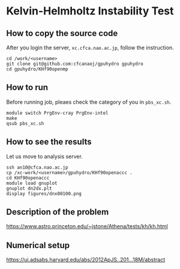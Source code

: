 # Kelvin-Helmholtz Instability Test

## How to copy the source code
After you login the server, `xc.cfca.nao.ac.jp`, follow the instruction.

    cd /work/<username>
    git clone git@github.com:cfcanaoj/gpuhydro gpuhydro
    cd gpuhydro/KHf90openmp
    

## How to run
Before running job, pleaes check the category of you in `pbs_xc.sh`.

	module switch PrgEnv-cray PrgEnv-intel
	make
	qsub pbs_xc.sh

## How to see the results
Let us move to analysis server.

    ssh an10@cfca.nao.ac.jp
    cp /xc-work/<username>/gpuhydro/KHf90openaccc .
    cd KHf90openaccc
    module load gnuplot
    gnuplot dn2dx.plt
    display figures/dnx00100.png

## Description of the problem

https://www.astro.princeton.edu/~jstone/Athena/tests/kh/kh.html

## Numerical setup

https://ui.adsabs.harvard.edu/abs/2012ApJS..201...18M/abstract
